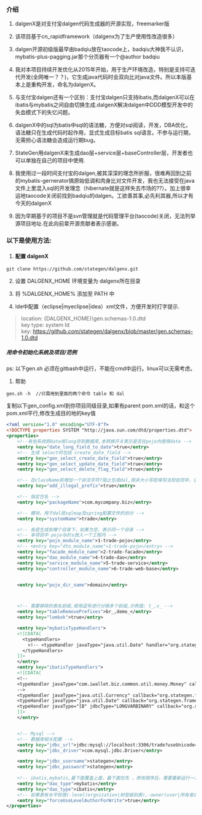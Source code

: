 ### 介绍

1. dalgenX是对支付宝dalgen代码生成器的开源实现，freemarker版

2. 该项目基于cn_rapidframework（dalgenx为了生产使用性改造很多）

3. dalgen开源初级版最早由badqiu放在taocode上，badqiu大神我不认识，mybatis-plus-pagging.jar那个分页器有一个@author badqiu

4. 我对本项目持续开发优化从2015年开始，用于生产环境改造，特别是支持可迭代开发(全网唯一？？)，它生成java代码时会双向比对java文件。所以本版基本上是重构开发，命名为dalgenX。

5. 与支付宝dalgen还有一个区别：支付宝dalgen只支持ibatis,而dalgenX可以在ibatis与mybatis之间自由切换生成.dalgenX解决dalgen中DDD模型开发中的失血模式下的失忆问题。

6. dalgenX中的sql为batis中sql的语法糖，方便对sql阅读，开发，DBA优化，语法糖只在生成代码时起作用，显式生成目标batis sql语言。不参与运行期，无需担心语法糖会造成运行期bug。

7. StateGen用dalgenX来生成dao层+service层+baseController层，开发者也可以单独在自己的项目中使用.

8. 我使用过一段时间支付宝的dalgen,被其深深的理念所折服，很难再回到之前的mybatis-gernerator搞原始低调和肉身比对文件开发，我也无法接受在java文件上里混入sql的开发理念（hibernate就是这样失去市场的??）。加上很幸运地taocode关闭前找到badqiu的dalgen。工欲善其事,必先利其器,所以才有今天的dalgenX

8. 因为早期基于的项目不是svn管理就是代码管理平台(taocode)关闭，无法列举源项目地址.在此向前辈开源贡献者表示感谢。

### 以下是使用方法:       

   1. #### 配置 dalgenX

```
git clone https://github.com/stategen/dalgenx.git
```
2. 设置 DALGENX_HOME 环境变量为 dalgenx所在目录  
3. 将 %DALGENX_HOME% 添加至 PATH 中  

4. Ide中配置（eclipse|myeclipse|idea）xml文件，方便开发时打字提示.

>location: {DALGENX_HOME}\gen.schemas-1.0.dtd  
>key type: system Id  
>key: https://github.com/stategen/dalgenx/blob/master/gen.schemas-1.0.dtd

##### 用命令初始化系统及项目/范例
ps: 以下gen.sh 必须在gitbash中运行，不能在cmd中运行。linux可以无需考虑。
1.  帮助
```
gen.sh -h  //只需用到里面的两个命令 table 和 dal
```

复制以下gen_config.xml到你项目同级目录,如果有parent pom.xml的话，和这个pom.xml平行,修改生成目的地的key值
```xml
<?xml version="1.0" encoding="UTF-8"?>
<!DOCTYPE properties SYSTEM "http://java.sun.com/dtd/properties.dtd">
<properties>
    <!--有些系统把date按long存到数据库,本转换开关表示是否在pojo内使用date -->
    <entry key="date_long_field_to_date">true</entry>
    <!-- 生成 select时包括 create_date_field -->
    <entry key="gen_select_create_date_field">true</entry>
    <entry key="gen_select_update_date_field">true</entry>
    <entry key="gen_select_delete_flag_field">true</entry>

    <!-- 在className前增加一个非法字符?阻止生成dal,除非大小写驼峰写法校验完毕，该功能可解决windows文件名不区分的大小写的问题 -->
    <entry key="add_illegal_prefix">true</entry>

    <!-- 指定包名 -->
    <entry key="packageName">com.mycompany.biz</entry>

    <!-- 模块，用于dal层sqlmap及spring配置文件的划分 -->
    <entry key="systemName">trade</entry>

    <!-- 各层生成到哪个目录下，如果为空，表示同一个目录 -->
    <!-- 本项目中 pojo与dto放入一个工程内 -->
    <entry key="pojo_module_name">1-trade-pojo</entry>
    <!-- <entry key="dto_module_name">1-trade-pojo</entry> -->
    <entry key="facade_module_name">2-trade-facade</entry>
    <entry key="dao_module_name">4-trade-dao</entry>
    <entry key="service_module_name">5-trade-service</entry>
    <entry key="controller_module_name">6-trade-web-base</entry>


    <entry key="pojo_dir_name">domain</entry>



    <!-- 需要移除的表名前缀,使用逗号进行分隔多个前缀,示例值: t_,v_ -->
    <entry key="tableRemovePrefixes">br_,demo_</entry>
    <entry key="lombok">true</entry>

    <entry key="mybatisTypeHandlers">
    <![CDATA[ 
      <typeHandlers>
        <!-- <typeHandler javaType="java.util.Date" handler="org.stategen.framework.mybatis.DateTypeHandler"/> -->
      </typeHandlers>  
    ]]>    
    </entry>
    <entry key="ibatisTypeHandlers">
    <![CDATA[ 
    <!-- 
    <typeHandler javaType="com.iwallet.biz.common.util.money.Money" callback="com.alipay.common.ibatis.typehandler.MoneyTypeHandler"/>
    -->
    <typeHandler javaType="java.util.Currency" callback="org.stategen.framework.ibatis.typehandler.CurrencyHandlerCallback"/>
    <typeHandler javaType="java.util.Date" callback="org.stategen.framework.ibatis.typehandler.DateTypehandlerCallBack"/>
    <typeHandler javaType="[B" jdbcType="LONGVARBINARY" callback="org.springframework.orm.ibatis.support.BlobByteArrayTypeHandler" />
    ]]>
    </entry>


    <!-- Mysql -->
    <!-- 数据库相关配置 -->
    <entry key="jdbc_url">jdbc:mysql://localhost:3306/trade?useUnicode=true</entry>
    <entry key="jdbc_driver">com.mysql.jdbc.Driver</entry>

    <entry key="jdbc_username">stategen</entry>
    <entry key="jdbc_password">stategen</entry>
    
    <!-- ibatis,mybatis,最下面覆盖上面，最下面优先 ，修改顺序后，需要重新运行一次 ./dalbatch.sh 批量生成-->
    <entry key="dao_type">mybatis</entry>
    <entry key="dao_type">ibatis</entry>
    <!-- 如果表有水平权限(-level(orgnization|树型级别表),-owner(user|所有者表))，下面属生为true,必须提示水平权限参数，否则更不了 -->
    <entry key="forceUseLevelAuthorForWrite">true</entry>
</properties>
```
